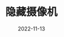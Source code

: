 ---
title: "隐藏摄像机"
date: "2022-11-13"
price: "60.00"
theaters: ["中国电影资料馆艺术影院"]
remark: ['学术放映', '2005']
---